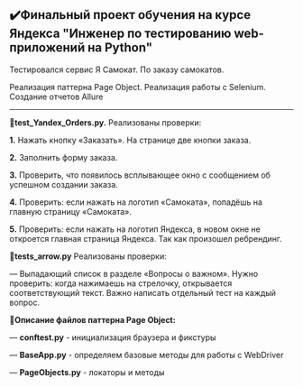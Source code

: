 <h2>✔️Финальный проект обучения на курсе Яндекса "Инженер по тестированию web-приложений на Python"</h2> 

Тестировался сервис Я Самокат. По заказу самокатов.

Реализация паттерна Page Object. Реализация работы с Selenium. Создание отчетов Allure

_____________________________________________________________________________________________________________________________________________________________


📜**test_Yandex_Orders.py.** Реализованы проверки: 

**1.** Нажать кнопку «Заказать». На странице две кнопки заказа.

**2.** Заполнить форму заказа.

**3.** Проверить, что появилось всплывающее окно с сообщением об успешном создании заказа.

**4.** Проверить: если нажать на логотип «Самоката», попадёшь на главную страницу «Самоката».

**5.** Проверить: если нажать на логотип Яндекса, в новом окне не откроется главная страница Яндекса. Так как произошел ребрендинг.


📜**tests_arrow.py** Реализованы проверки:

 — Выпадающий список в разделе «Вопросы о важном». Нужно проверить: когда нажимаешь на стрелочку, открывается
 соответствующий текст. Важно написать отдельный тест на каждый вопрос.
 
 
 📜**Описание файлов паттерна Page Object:**
 
— **conftest.py** - инициализация браузера и фикстуры

— **BaseApp.py** - определяем базовые методы для работы с WebDriver

— **PageObjects.py** - локаторы и методы 
